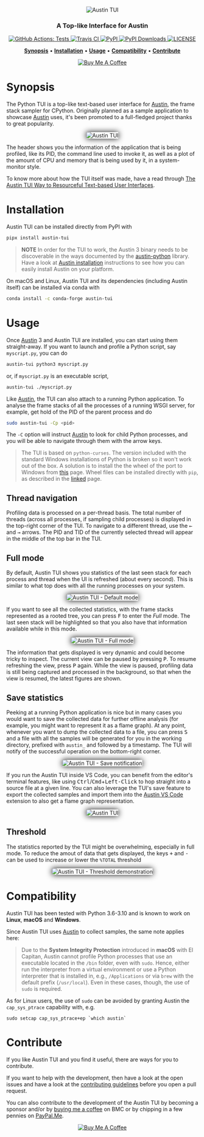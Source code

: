 <p align="center">
  <br><img src="art/logo.png" alt="Austin TUI" /><br>
</p>

<h3 align="center">A Top-like Interface for Austin</h3>


<p align="center">
  <a href="https://github.com/P403n1x87/austin-tui/actions?workflow=Tests">
    <img src="https://github.com/P403n1x87/austin-tui/workflows/Tests/badge.svg"
         alt="GitHub Actions: Tests">
  </a>
  <a href="https://travis-ci.org/P403n1x87/austin-tui">
    <img src="https://travis-ci.org/P403n1x87/austin-tui.svg?branch=master"
         alt="Travis CI">
  </a>
  <!-- <a href="https://codecov.io/gh/P403n1x87/austin-tui">
    <img src="https://codecov.io/gh/P403n1x87/austin-tui/branch/master/graph/badge.svg"
         alt="Codecov">
  </a> -->
  <a href="https://pypi.org/project/austin-tui/">
    <img src="https://img.shields.io/pypi/v/austin-tui.svg"
         alt="PyPI">
  </a>
  <a href="https://pypi.org/project/austin-tui/">
    <img src="https://static.pepy.tech/personalized-badge/austin-tui?period=total&units=international_system&left_color=grey&right_color=blue&left_text=downloads"
         alt="PyPI Downloads">
  </a>
  <a href="https://github.com/P403n1x87/austin-tui/blob/master/LICENSE.md">
    <img src="https://img.shields.io/badge/license-GPLv3-ff69b4.svg"
         alt="LICENSE">
  </a>
</p>

<p align="center">
  <a href="#synopsis"><b>Synopsis</b></a>&nbsp;&bull;
  <a href="#installation"><b>Installation</b></a>&nbsp;&bull;
  <a href="#usage"><b>Usage</b></a>&nbsp;&bull;
  <a href="#compatibility"><b>Compatibility</b></a>&nbsp;&bull;
  <a href="#contribute"><b>Contribute</b></a>
</p>

<p align="center">
  <a
    href="https://www.buymeacoffee.com/Q9C1Hnm28"
    target="_blank">
  <img
    src="https://www.buymeacoffee.com/assets/img/custom_images/orange_img.png"
    alt="Buy Me A Coffee" />
  </a>
</p>

# Synopsis

The Python TUI is a top-like text-based user interface for [Austin], the frame
stack sampler for CPython. Originally planned as a sample application to
showcase [Austin] uses, it's been promoted to a full-fledged project thanks to
great popularity.

<p align="center">
  <img src="art/austin-tui.gif"
       style="box-shadow: #111 0px 0px 16px;"
       alt="Austin TUI" />
</p>

The header shows you the information of the application that is being profiled,
like its PID, the command line used to invoke it, as well as a plot of the
amount of CPU and memory that is being used by it, in a system-monitor style.

To know more about how the TUI itself was made, have a read through [The Austin
TUI Way to Resourceful Text-based User Interfaces].

# Installation

Austin TUI can be installed directly from PyPI with

~~~ bash
pipx install austin-tui
~~~

> **NOTE** In order for the TUI to work, the Austin 3 binary needs to be
> discoverable in the ways documented by the [austin-python] library. Have a
> look at [Austin installation] instructions to see how you can easily install
> Austin on your platform.

On macOS and Linux, Austin TUI and its dependencies (including Austin itself) 
can be installed via conda with

~~~ bash
conda install -c conda-forge austin-tui
~~~

# Usage

Once [Austin] 3 and Austin TUI are installed, you can start using them
straight-away. If you want to launch and profile a Python script, say
`myscript.py`, you can do

~~~ bash
austin-tui python3 myscript.py
~~~

or, if `myscript.py` is an executable script,

~~~ bash
austin-tui ./myscript.py
~~~

Like [Austin], the TUI can also attach to a running Python application. To
analyse the frame stacks of all the processes of a running WSGI server, for
example, get hold of the PID of the parent process and do

~~~ bash
sudo austin-tui -Cp <pid>
~~~

The `-C` option will instruct [Austin] to look for child Python processes, and you
will be able to navigate through them with the arrow keys.

> The TUI is based on `python-curses`. The version included with the standard
> Windows installations of Python is broken so it won't work out of the box. A
> solution is to install the the wheel of the port to Windows from
> [this](https://www.lfd.uci.edu/~gohlke/pythonlibs/#curses) page. Wheel files
> can be installed directly with `pip`, as described in the
> [linked](https://pip.pypa.io/en/latest/user_guide/#installing-from-wheels)
> page.

## Thread navigation

Profiling data is processed on a per-thread basis. The total number of threads
(across all processes, if sampling child processes) is displayed in the
top-right corner of the TUI. To navigate to a different thread, use the
<kbd>&larr;</kbd> and <kbd>&rarr;</kbd> arrows. The PID and TID of the currently
selected thread will appear in the middle of the top bar in the TUI.


## Full mode

By default, Austin TUI shows you statistics of the last seen stack for each
process and thread when the UI is refreshed (about every second). This is
similar to what top does with all the running processes on your system.

<p align="center">
  <img src="art/austin-tui-normal-mode.png"
       style="box-shadow: #111 0px 0px 16px;"
       alt="Austin TUI - Default mode" />
</p>

If you want to see all the collected statistics, with the frame stacks
represented as a rooted tree, you can press <kbd>F</kbd> to enter the _Full_
mode. The last seen stack will be highlighted so that you also have that
information available while in this mode.

<p align="center">
  <img src="art/austin-tui-full-mode.png"
       style="box-shadow: #111 0px 0px 16px;"
       alt="Austin TUI - Full mode" />
</p>

The information that gets displayed is very dynamic and could become tricky to
inspect. The current view can be paused by pressing <kbd>P</kbd>. To resume
refreshing the view, press <kbd>P</kbd> again. While the view is paused,
profiling data is still being captured and processed in the background, so that
when the view is resumed, the latest figures are shown.


## Save statistics

Peeking at a running Python application is nice but in many cases you would want
to save the collected data for further offline analysis (for example, you might
want to represent it as a flame graph). At any point, whenever you want to dump
the collected data to a file, you can press <kbd>S</kbd> and a file with all the
samples will be generated for you in the working directory, prefixed with
`austin_` and followed by a timestamp. The TUI will notify of the successful
operation on the bottom-right corner.

<p align="center">
  <img src="art/austin-tui-save.png"
       style="box-shadow: #111 0px 0px 16px;"
       alt="Austin TUI - Save notification" />
</p>

If you run the Austin TUI inside VS Code, you can benefit from the editor's
terminal features, like using <kbd>Ctrl</kbd>/<kbd>Cmd</kbd>+<kbd>Left-Click</kbd>
to hop straight into a source file at a given line. You can also leverage the
TUI's save feature to export the collected samples and import them into the
[Austin VS Code] extension to also get a flame graph representation.

<p align="center">
  <img src="art/austin-tui-vscode.gif"
       style="box-shadow: #111 0px 0px 16px;"
       alt="Austin TUI" />
</p>

## Threshold

The statistics reported by the TUI might be overwhelming, especially in full
mode. To reduce the amout of data that gets displayed, the keys <kbd>+</kbd> and
<kbd>-</kbd> can be used to increase or lower the `%TOTAL` threshold

<p align="center">
  <img src="art/austin-tui-threshold.png"
       style="box-shadow: #111 0px 0px 16px;"
       alt="Austin TUI - Threshold demonstration" />
</p>


# Compatibility

Austin TUI has been tested with Python 3.6-3.10 and is known to work on
**Linux**, **macOS** and **Windows**.

Since Austin TUI uses [Austin] to collect samples, the same note applies here:

> Due to the **System Integrity Protection** introduced in **macOS** with El
> Capitan, Austin cannot profile Python processes that use an executable located
> in the `/bin` folder, even with `sudo`. Hence, either run the interpreter from
> a virtual environment or use a Python interpreter that is installed in, e.g.,
> `/Applications` or via `brew` with the default prefix (`/usr/local`). Even in
> these cases, though, the use of `sudo` is required.

As for Linux users, the use of `sudo` can be avoided by granting Austin the
`cap_sys_ptrace` capability with, e.g.

~~~
sudo setcap cap_sys_ptrace+ep `which austin`
~~~

# Contribute

If you like Austin TUI and you find it useful, there are ways for you to
contribute.

If you want to help with the development, then have a look at the open issues
and have a look at the [contributing guidelines](CONTRIBUTING.md) before you
open a pull request.

You can also contribute to the development of the Austin TUI by becoming a
sponsor and/or by [buying me a coffee](https://www.buymeacoffee.com/Q9C1Hnm28)
on BMC or by chipping in a few pennies on
[PayPal.Me](https://www.paypal.me/gtornetta/1).

<p align="center">
  <a href="https://www.buymeacoffee.com/Q9C1Hnm28"
     target="_blank">
  <img src="https://www.buymeacoffee.com/assets/img/custom_images/orange_img.png"
       alt="Buy Me A Coffee" />
  </a>
</p>


[Austin]: https://github.com/P403n1x87/austin
[austin-python]: https://github.com/P403n1x87/austin-python#installation
[Austin installation]: https://github.com/P403n1x87/austin#installation
[Austin VS Code]: https://marketplace.visualstudio.com/items?itemName=p403n1x87.austin-vscode
[The Austin TUI Way to Resourceful Text-based User Interfaces]: https://p403n1x87.github.io/the-austin-tui-way-to-resourceful-text-based-user-interfaces.html
